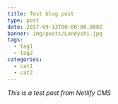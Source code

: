 ```yaml
---
title: Test blog post
type: post
date: 2017-09-13T00:00:00.000Z
banner: img/posts/Landyshi.jpg
tags:
  - tag1
  - tag2
categories:
  - cat1
  - cat2
---
```

*This is a test post from Netlify CMS*

